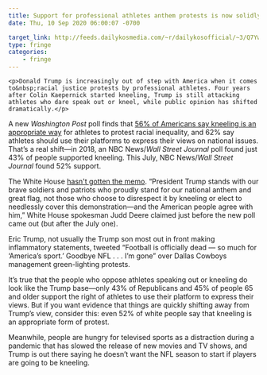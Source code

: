 ```yaml
---
title: Support for professional athletes anthem protests is now solidly mainstream (Sorry, Donald)
date: Thu, 10 Sep 2020 06:00:07 -0700

target_link: http://feeds.dailykosmedia.com/~r/dailykosofficial/~3/Q7YwlygLzhI/-Trump-is-out-of-step-with-a-U-S-that-now-supports-pro-athletes-right-to-protest-racism
type: fringe
categories:
    - fringe
---
```

    <p>Donald Trump is increasingly out of step with America when it comes to&nbsp;racial justice protests by professional athletes. Four years after Colin Kaepernick started kneeling, Trump is still attacking athletes who dare speak out or kneel, while public opinion has shifted dramatically.</p>

<p>A new <em>Washington Post</em>&nbsp;poll finds that&nbsp;<a href="https://www.washingtonpost.com/sports/2020/09/10/poll-nfl-anthem-protests/">56% of Americans say kneeling is an appropriate way</a>&nbsp;for athletes to protest racial inequality, and 62% say athletes should use their platforms to express their views on national issues. That’s a real shift—in 2018, an NBC News/<em>Wall Street Journal</em>&nbsp;poll found just 43% of people supported kneeling. This July, NBC News/<em>Wall Street Journal</em>&nbsp;found 52% support.</p>


<p>The White House&nbsp;<a href="https://www.washingtonpost.com/politics/trump-nfl-open-protests/2020/09/09/d472ac46-f2aa-11ea-b796-2dd09962649c_story.html">hasn't gotten the memo</a>.&nbsp;“President Trump stands with our brave soldiers and patriots who proudly stand for our national anthem and great flag, not those who choose to disrespect it by kneeling or elect to needlessly cover this demonstration—and the American people agree with him,” White House spokesman Judd Deere claimed just before the new poll came out (but after the July one).</p>

<p>Eric Trump, not usually the Trump son most out in front making inflammatory statements, tweeted “Football is officially dead — so much for ‘America’s sport.’ Goodbye NFL . . . I’m gone” over Dallas Cowboys management green-lighting protests.</p>

<p>It’s true that the people who oppose athletes speaking out or kneeling do look like the Trump base—only 43% of Republicans and 45% of people 65 and older support the right of athletes to use their platform to express their views. But if you want evidence that things are quickly shifting away from Trump’s view, consider this: even 52% of white people say that kneeling is an appropriate form of protest.</p>

<p>Meanwhile, people are hungry for televised sports as a distraction during a pandemic that has slowed the release of new movies and TV shows, and Trump is out there saying he doesn’t want the NFL season to start if players are going to be kneeling.</p>

<p></p><img src="http://feeds.feedburner.com/~r/dailykosofficial/~4/Q7YwlygLzhI" height="1" width="1" alt=""/> 